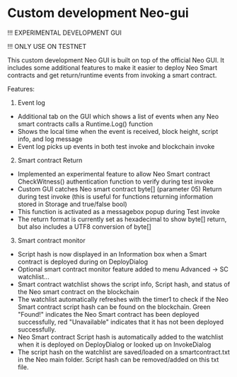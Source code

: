 # Custom development Neo-gui
!!! EXPERIMENTAL DEVELOPMENT GUI

!!! ONLY USE ON TESTNET

This custom development Neo GUI is built on top of the official Neo GUI. It includes some additional features to make it easier to deploy Neo Smart contracts and get return/runtime events from invoking a smart contract.

Features:
1. Event log
  - Additional tab on the GUI which shows a list of events when any Neo smart contracts calls a Runtime.Log() function
  - Shows the local time when the event is received, block height, script info, and log message
  - Event log picks up events in both test invoke and blockchain invoke
  

2. Smart contract Return
  - Implemented an experimental feature to allow Neo Smart contract CheckWitness() authentication function to verify during test invoke
  - Custom GUI catches Neo smart contract byte[] (parameter 05) Return during test invoke (this is useful for functions returning information stored in Storage and true/false bool)
  - This function is activated as a messagebox popup during Test invoke
  - The return format is currently set as hexadecimal to show byte[] return, but also includes a UTF8 conversion of byte[]
  
  
3. Smart contract monitor
  - Script hash is now displayed in an Information box when a Smart contract is deployed during on DeployDialog
  - Optional smart contract monitor feature added to menu Advanced -> SC watchlist...
  - Smart contract watchlist shows the script info, Script hash, and status of the Neo smart contract on the blockchain
  - The watchlist automatically refreshes with the timer1 to check if the Neo Smart contract script hash can be found on the blockchain. Green "Found!" indicates the Neo Smart contract has been deployed successfully, red "Unavailable" indicates that it has not been deployed successfully.
  - Neo Smart contract Script hash is automatically added to the watchlist when it is deployed on DeployDialog or looked up on InvokeDialog
  - The script hash on the watchlist are saved/loaded on a smartcontract.txt in the Neo main folder. Script hash can be removed/added on this txt file.
